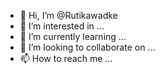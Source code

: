 - 👋 Hi, I’m @Rutikawadke
- 👀 I’m interested in ...
- 🌱 I’m currently learning ...
- 💞️ I’m looking to collaborate on ...
- 📫 How to reach me ...

<!---
Rutikawadke/Rutikawadke is a ✨ special ✨ repository because its `README.md` (this file) appears on your GitHub profile.
You can click the Preview link to take a look at your changes.
--->
